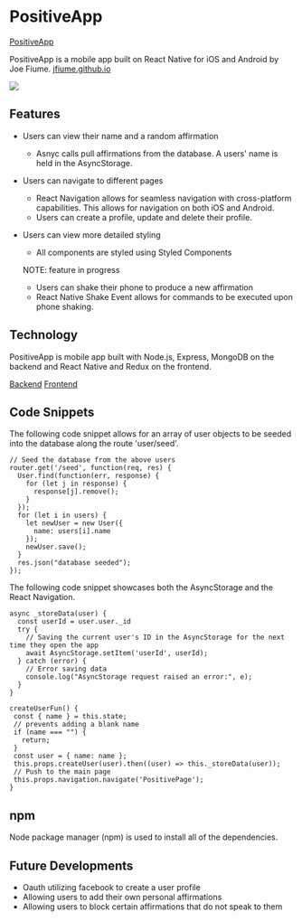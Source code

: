 # PositiveApp

[PositiveApp](https://expo.io/@joe007/positiveapp)

PositiveApp is a mobile app built on React Native for iOS and Android by Joe Fiume.
[jfiume.github.io](http://https://github.com/jfiume)

<img src="https://res.cloudinary.com/pancake/image/upload/c_scale,h_600/v1531610435/PositiveApp_MainPage.png" >

## Features

- Users can view their name and a random affirmation
  - Asnyc calls pull affirmations from the database. A users' name is held in the AsyncStorage.
- Users can navigate to different pages
  - React Navigation allows for seamless navigation with cross-platform capabilities. This allows for navigation on both iOS and Android.
  - Users can create a profile, update and delete their profile.
- Users can view more detailed styling
  - All components are styled using Styled Components

  NOTE: feature in progress
  - Users can shake their phone to produce a new affirmation
  - React Native Shake Event allows for commands to be executed upon phone shaking.


## Technology

PositiveApp is mobile app built with Node.js, Express, MongoDB on the backend and React Native and Redux on the frontend.

[Backend](https://github.com/jfiume/PositiveApp/blob/master/docs/backend.md)
[Frontend](https://github.com/jfiume/PositiveApp/blob/master/docs/frontend.md)

## Code Snippets
The following code snippet allows for an array of user objects to be seeded into the database along the route 'user/seed'.
```javascipt
// Seed the database from the above users
router.get('/seed', function(req, res) {
  User.find(function(err, response) {
    for (let j in response) {
      response[j].remove();
    }
  });
  for (let i in users) {
    let newUser = new User({
      name: users[i].name
    });
    newUser.save();
  }
  res.json("database seeded");
});
```
The following code snippet showcases both the AsyncStorage and the React Navigation.
``` javascipt
async _storeData(user) {
  const userId = user.user._id
  try {
    // Saving the current user's ID in the AsyncStorage for the next time they open the app
    await AsyncStorage.setItem('userId', userId);
  } catch (error) {
    // Error saving data
    console.log("AsyncStorage request raised an error:", e);
  }
}

createUserFun() {
 const { name } = this.state;
 // prevents adding a blank name
 if (name === "") {
   return;
 }
 const user = { name: name };
 this.props.createUser(user).then((user) => this._storeData(user));
 // Push to the main page
 this.props.navigation.navigate('PositivePage');
}
```

## npm

Node package manager (npm) is used to install all of the dependencies.

## Future Developments

- Oauth utilizing facebook to create a user profile
- Allowing users to add their own personal affirmations
- Allowing users to block certain affirmations that do not speak to them
